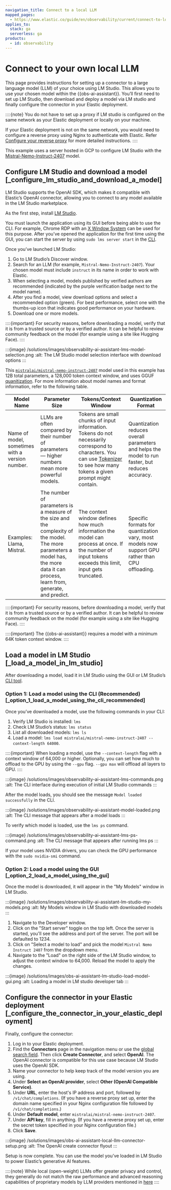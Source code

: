 ```yaml
---
navigation_title: Connect to a local LLM
mapped_pages:
  - https://www.elastic.co/guide/en/observability/current/connect-to-local-llm.html
applies_to:
  stack: ga
  serverless: ga
products:
  - id: observability
---
```


# Connect to your own local LLM

This page provides instructions for setting up a connector to a large language model (LLM) of your choice using LM Studio. This allows you to use your chosen model within the {{obs-ai-assistant}}. You’ll first need to set up LM Studio, then download and deploy a model via LM studio and finally configure the connector in your Elastic deployment.

::::{note}
You do not have to set up a proxy if LM studio is configured on the same network as your Elastic deployment or locally on your machine. 

If your Elastic deployment is not on the same network, you would need to configure a reverse proxy using Nginx to authenticate with Elastic. Refer [Configure your reverse proxy](https://www.elastic.co/docs/solutions/security/ai/connect-to-own-local-llm#_configure_your_reverse_proxy) for more detailed instructions.
::::

This example uses a server hosted in GCP to configure LM Studio with the [Mistral-Nemo-Instruct-2407](https://huggingface.co/mistralai/Mistral-Nemo-Instruct-2407) model.

## Configure LM Studio and download a model [_configure_lm_studio_and_download_a_model]

LM Studio supports the OpenAI SDK, which makes it compatible with Elastic’s OpenAI connector, allowing you to connect to any model available in the LM Studio marketplace.

As the first step, install [LM Studio](https://lmstudio.ai/).

You must launch the application using its GUI before being able to use the CLI. For example, Chrome RDP with an [X Window System](https://cloud.google.com/architecture/chrome-desktop-remote-on-compute-engine) can be used for this purpose. After you’ve opened the application for the first time using the GUI, you can start the server by using `sudo lms server start` in the [CLI](https://lmstudio.ai/docs/cli/server-start).

Once you’ve launched LM Studio:

1. Go to LM Studio’s Discover window.
2. Search for an LLM (for example, `Mistral-Nemo-Instruct-2407`). Your chosen model must include `instruct` in its name in order to work with Elastic.
3. When selecting a model, models published by verified authors are recommended (indicated by the purple verification badge next to the model name).
4. After you find a model, view download options and select a recommended option (green). For best performance, select one with the thumbs-up icon that indicates good performance on your hardware.
5. Download one or more models.

::::{important}
For security reasons, before downloading a model, verify that it is from a trusted source or by a verified author. It can be helpful to review community feedback on the model (for example using a site like Hugging Face).
::::


:::{image} /solutions/images/observability-ai-assistant-lms-model-selection.png
:alt: The LM Studio model selection interface with download options
:::

This [`mistralai/mistral-nemo-instruct-2407`](https://lmstudio.ai/models/mistralai/mistral-nemo-instruct-2407) model used in this example has 12B total parameters, a 128,000 token context window, and uses GGUF [quanitization](https://huggingface.co/docs/transformers/main/en/quantization/overview). For more information about model names and format information, refer to the following table.

| Model Name | Parameter Size | Tokens/Context Window | Quantization Format |
| --- | --- | --- | --- |
| Name of model, sometimes with a version number. | LLMs are often compared by their number of parameters — higher numbers mean more powerful models. | Tokens are small chunks of input information. Tokens do not necessarily correspond to characters. You can use [Tokenizer](https://platform.openai.com/tokenizer) to see how many tokens a given prompt might contain. | Quantization reduces overall parameters and helps the model to run faster, but reduces accuracy. |
| Examples: Llama, Mistral. | The number of parameters is a measure of the size and the complexity of the model. The more parameters a model has, the more data it can process, learn from, generate, and predict. | The context window defines how much information the model can process at once. If the number of input tokens exceeds this limit, input gets truncated. | Specific formats for quantization vary, most models now support GPU rather than CPU offloading. |

::::{important}
For security reasons, before downloading a model, verify that it is from a trusted source or by a verified author. It can be helpful to review community feedback on the model (for example using a site like Hugging Face).
::::

::::{important}
The {{obs-ai-assistant}} requires a model with a minimum 64K token context window.
::::

## Load a model in LM Studio [_load_a_model_in_lm_studio]

After downloading a model, load it in LM Studio using the GUI or LM Studio’s [CLI tool](https://lmstudio.ai/docs/cli/load).

### Option 1: Load a model using the CLI (Recommended) [_option_1_load_a_model_using_the_cli_recommended]

Once you’ve downloaded a model, use the following commands in your CLI:

1. Verify LM Studio is installed: `lms`
2. Check LM Studio’s status: `lms status`
3. List all downloaded models: `lms ls`
4. Load a model: `lms load mistralai/mistral-nemo-instruct-2407 --context-length 64000`.

::::{important}
When loading a model, use the `--context-length` flag with a context window of 64,000 or higher. 
Optionally, you can set how much to offload to the GPU by using the `--gpu` flag. `--gpu max` will offload all layers to GPU.
::::

:::{image} /solutions/images/observability-ai-assistant-lms-commands.png
:alt: The CLI interface during execution of initial LM Studio commands
:::

After the model loads, you should see the message `Model loaded successfully` in the CLI.

:::{image} /solutions/images/observability-ai-assistant-model-loaded.png
:alt: The CLI message that appears after a model loads
:::

To verify which model is loaded, use the `lms ps` command.

:::{image} /solutions/images/observability-ai-assistant-lms-ps-command.png
:alt: The CLI message that appears after running lms ps
:::

If your model uses NVIDIA drivers, you can check the GPU performance with the `sudo nvidia-smi` command.

### Option 2: Load a model using the GUI [_option_2_load_a_model_using_the_gui]

Once the model is downloaded, it will appear in the "My Models" window in LM Studio.

:::{image} /solutions/images/observability-ai-assistant-lm-studio-my-models.png
:alt: My Models window in LM Studio with downloaded models
:::

1. Navigate to the Developer window.
2. Click on the "Start server" toggle on the top left. Once the server is started, you'll see the address and port of the server. The port will be defaulted to 1234.
3. Click on "Select a model to load" and pick the model `Mistral Nemo Instruct 2407` from the dropdown menu.
4. Navigate to the "Load" on the right side of the LM Studio window, to adjust the context window to 64,000. Reload the model to apply the changes.

:::{image} /solutions/images/obs-ai-assistant-lm-studio-load-model-gui.png
:alt: Loading a model in LM studio developer tab
:::

## Configure the connector in your Elastic deployment [_configure_the_connector_in_your_elastic_deployment]

Finally, configure the connector:

1. Log in to your Elastic deployment.
2. Find the **Connectors** page in the navigation menu or use the [global search field](/explore-analyze/find-and-organize/find-apps-and-objects.md). Then click **Create Connector**, and select **OpenAI**. The OpenAI connector is compatible for this use case because LM Studio uses the OpenAI SDK.
3. Name your connector to help keep track of the model version you are using.
4. Under **Select an OpenAI provider**, select **Other (OpenAI Compatible Service)**.
5. Under **URL**, enter the host's IP address and port, followed by `/v1/chat/completions`. (If you have a reverse proxy set up, enter the domain name specified in your Nginx configuration file followed by `/v1/chat/completions`.)
6. Under **Default model**, enter `mistralai/mistral-nemo-instruct-2407`.
7. Under **API key**, fill in anything. (If you have a reverse proxy set up, enter the secret token specified in your Nginx configuration file.)
8. Click **Save**.

:::{image} /solutions/images/obs-ai-assistant-local-llm-connector-setup.png
:alt: The OpenAI create connector flyout
:::

Setup is now complete. You can use the model you’ve loaded in LM Studio to power Elastic’s generative AI features.

::::{note}
While local (open-weight) LLMs offer greater privacy and control, they generally do not match the raw performance and advanced reasoning capabilities of proprietary models by LLM providers mentioned in [here](/solutions/observability/observability-ai-assistant.md#set-up-the-ai-assistant)
::::
